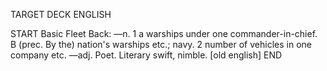 TARGET DECK
ENGLISH

START
Basic
Fleet
Back: —n. 1 a warships under one commander-in-chief. B (prec. By the) nation's warships etc.; navy. 2 number of vehicles in one company etc. —adj. Poet. Literary swift, nimble. [old english]
END
